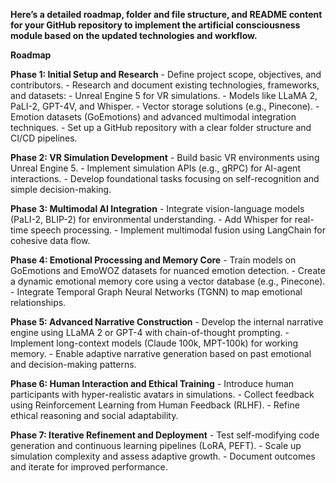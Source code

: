 **Here’s a detailed roadmap, folder and file structure, and README content for your GitHub repository to implement the artificial consciousness module based on the updated technologies and workflow.**

**Roadmap**

**Phase 1: Initial Setup and Research**
    - Define project scope, objectives, and contributors.
    - Research and document existing technologies, frameworks, and datasets:
        - Unreal Engine 5 for VR simulations.
        - Models like LLaMA 2, PaLI-2, GPT-4V, and Whisper.
        - Vector storage solutions (e.g., Pinecone).
        - Emotion datasets (GoEmotions) and advanced multimodal integration techniques.
    - Set up a GitHub repository with a clear folder structure and CI/CD pipelines.

**Phase 2: VR Simulation Development**
    - Build basic VR environments using Unreal Engine 5.
    - Implement simulation APIs (e.g., gRPC) for AI-agent interactions.
    - Develop foundational tasks focusing on self-recognition and simple decision-making.

**Phase 3: Multimodal AI Integration**
    - Integrate vision-language models (PaLI-2, BLIP-2) for environmental understanding.
    - Add Whisper for real-time speech processing.
    - Implement multimodal fusion using LangChain for cohesive data flow.

**Phase 4: Emotional Processing and Memory Core**
    - Train models on GoEmotions and EmoWOZ datasets for nuanced emotion detection.
    - Create a dynamic emotional memory core using a vector database (e.g., Pinecone).
    - Integrate Temporal Graph Neural Networks (TGNN) to map emotional relationships.

**Phase 5: Advanced Narrative Construction**
    - Develop the internal narrative engine using LLaMA 2 or GPT-4 with chain-of-thought prompting.
    - Implement long-context models (Claude 100k, MPT-100k) for working memory.
    - Enable adaptive narrative generation based on past emotional and decision-making patterns.

**Phase 6: Human Interaction and Ethical Training**
    - Introduce human participants with hyper-realistic avatars in simulations.
    - Collect feedback using Reinforcement Learning from Human Feedback (RLHF).
    - Refine ethical reasoning and social adaptability.

**Phase 7: Iterative Refinement and Deployment**
    - Test self-modifying code generation and continuous learning pipelines (LoRA, PEFT).
    - Scale up simulation complexity and assess adaptive growth.
    - Document outcomes and iterate for improved performance.
